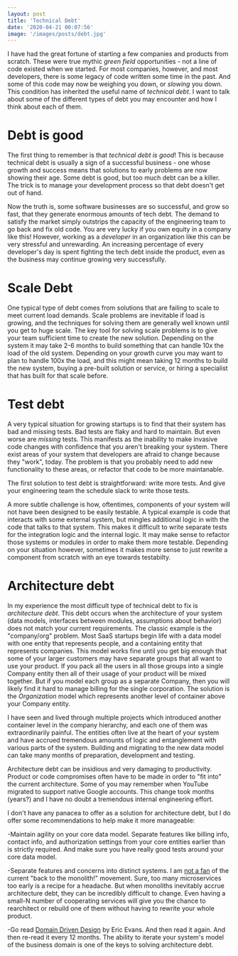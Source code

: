 ```yaml
---
layout: post
title: 'Technical Debt'
date: '2020-04-21 00:07:56'
image: '/images/posts/debt.jpg'
---
```

I have had the great fortune of starting a few companies and products from scratch. These were true mythic *green field* opportunities - not a line of code existed when we started. For most companies, however, and most developers, there is some legacy of code written some time in the 
past. And some of this code may now be weighing you down, or _slowing_ you down. This condition has inherited the useful name of *technical debt*. I want to talk about some of the different types of debt you may encounter and how I think about each of them.


# Debt is good

The first thing to remember is that *technical debt is good*! This is because technical debt is usually a sign of a successful business - one whose growth and success means that solutions to early problems are now showing their age. Some debt is good, but too much debt can be a killer. The trick is to manage your development process so that debt doesn't get out of hand. 

Now the truth is, some software businesses are so successful, and grow so fast, that they generate enormous amounts of tech debt. The demand to satisfy the market simply outstrips the capacity of the engineering team to go back and fix old code. You are very lucky if you own equity in a company like this! However, working as a *developer* in an organization like this can be very stressful and unrewarding. An increasing percentage of every developer's day is spent fighting the tech debt inside the product, even as the business may continue growing very successfully.

# Scale Debt

One typical type of debt comes from solutions that are failing to scale to meet current load demands. Scale problems are inevitable if load is growing, and the techniques for solving them are generally well known until you get to huge scale. The key tool for solving scale problems is to give your team sufficient time to create the new solution. Depending on the system it may take 2-6 months to build something that can handle 10x the load of the old system. Depending on your growth curve you may want to plan to handle 100x the load, and this might mean taking 12 months to build the new system, buying a pre-built solution or service, or hiring a specialist that has built for that scale before.

# Test debt

A very typical situation for growing startups is to find that their system has bad and missing tests. Bad tests are flaky and hard to maintain. But even worse are _missing_ tests. This manifests as the inability to make invasive code changes with confidence that you aren't breaking your system. There exist areas of your system that developers are afraid to change because they "work", today. The problem is that you probably need to add new functionality to these areas, or refactor that code to be more maintanable. 

The first solution to test debt is straightforward: write more tests. And give your engineering team the schedule slack to write those tests. 

A more subtle challenge is how, oftentimes, components of your system will not have been designed to be easily testable. A typical example is code that interacts with some external system, but mingles additional logic in with the code that talks to that system. This makes it difficult to write separate tests for the integration logic and the internal logic. It may make sense to refactor those systems or modules in order to make them more testable. Depending on your situation however, sometimes it makes more sense to just rewrite a component from scratch with an eye towards testabilty.

# Architecture debt

In my experience the most difficult type of technical debt to fix is _architecture debt_. This debt occurs when the architecture of your system (data models, interfaces between modules, assumptions about behavior) does not match your current requirements. The classic example is the "company/org" problem. Most SaaS startups begin life with a data model with one entity that represents people, and a containing entity that represents companies. This model works fine until you get big enough that some of your larger customers may have separate groups that all want to use your product. If you pack all the users in all those groups into a single Company entity then all of their usage of your product will be mixed together. But if you model each group as a separate Company, then you will likely find it hard to manage billing for the single corporation. The solution is the *Organization* model which represents another level of container above your Company entity.

I have seen and lived through multiple projects which introduced another container level in the company hierarchy, and each one of them was extraordinarily painful. The entities often live at the heart of your system and have accrued tremendous amounts of logic and entanglement with various parts of the system. Building and migrating to the new data model can take many months of preparation, development and testing.

Architecture debt can be insidious and very damaging to productivity. Product or code compromises often have to be made in order to "fit into" the current architecture. Some of you may remember when YouTube migrated to support native Google accounts. This change took months (years?) and I have no doubt a tremendous internal engineering effort. 

I don't have any panacea to offer as a solution for architecture debt, but I do offer some recommendations to help make it more manageable:

-Maintain agility on your core data model. Separate features like billing info, contact info, and authorization settings from your core entities earlier than is strictly required. And make sure you have really good tests around your core data model.

-Separate features and concerns into distinct systems. I am [not a fan](http://scottp.org/2017/08/06/busting-the-monolith/) of the current "back to the monolith!" movement. Sure, too many microservices too early is a recipe for a headache. But when monoliths inevitably accrue architecture debt, they can be incredibly difficult to change. Even having a small-N number of cooperating services will give you the chance to rearchitect or rebuild one of them without having to rewrite your whole product.

-Go read [Domain Driven Design](https://dddcommunity.org/) by Eric Evans. And then read it again. And then re-read it every 12 months. The ability to iterate your system's model of the business domain is one of the keys to solving architecture debt.
